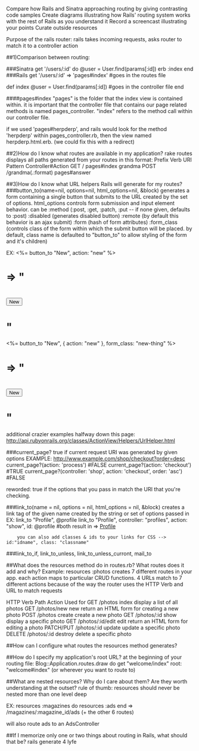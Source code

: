 Compare how Rails and Sinatra approaching routing by giving contrasting code samples
Create diagrams illustrating how Rails' routing system works with the rest of Rails as you understand it
Record a screencast illustrating your points
Curate outside resources

Purpose of the rails router: rails takes incoming requests, asks router to match it to a controller action

##1)Comparison between routing:

###Sinatra
  get '/users/:id' do
    @user = User.find(params[:id])
    erb :index
  end
###Rails
get '/users/:id' => 'pages#index'  #goes in the routes file

  def index
  @user = User.find(params[:id])   #goes in the controller file
  end

  ####pages#index  "pages" is the folder that the index view is contained within. it is important that the controller file that contains our page related methods is named pages_controller. "index" refers to the method call within our controller file.

  if we used 'pages#herpderp', and rails would look for the method 'herpderp' within pages_controller.rb, then the view named herpderp.html.erb. (we could fix this with a redirect)



##2)How do I know what routes are available in my application?
  rake routes displays all paths generated from your routes in this format:
  Prefix   Verb URI Pattern        Controller#Action
            GET  /                  pages#index
  grandma   POST /grandma(.:format) pages#answer

##3)How do I know what URL helpers Rails will generate for my routes?
###button_to(name=nil, options=nil, html_options=nil, &block)
  generates a form containing a single button that submits to the URL created by the set of options. html_options controls form submission and input element behavior. can be
      :method (:post, :get, :patch, :put  -- if none given, defaults to :post)
      :disabled (generates disabled button)
      :remote (by default this behavior is an ajax submit)
      :form (hash of form attributes)
      :form_class (controls class of the form within which the submit button will be placed. by default, class name is defaulted to "button_to" to allow styling of the form and it's children)

  EX:
  <%= button_to "New", action: "new" %>

  # => "<form method="post" action="/controller/new" class="button_to">
  #      <div><input value="New" type="submit" /></div>
  #    </form>"

  <%= button_to "New", { action: "new" }, form_class: "new-thing" %>

  # => "<form method="post" action="/controller/new" class="new-thing">
  #      <div><input value="New" type="submit" /></div>
  #    </form>"

  additional crazier examples halfway down this page: http://api.rubyonrails.org/classes/ActionView/Helpers/UrlHelper.html

###current_page?
  true if current request URI was generated by given options
  EXAMPLE: http://www.example.com/shop/checkout?order=desc
    current_page?(action: 'process') #FALSE
    current_page?(action: 'checkout') #TRUE
    current_page?(controller: 'shop', action: 'checkout', order: 'asc') #FALSE

  reworded: true if the options that you pass in match the URI that you're checking.


###link_to(name = nil, options = nil, html_options = nil, &block)
  creates a link tag of the given name created by the string or set of options passed in
    EX: link_to "Profile", @profile
        link_to "Profile", controller: "profiles", action: "show", id: @profile
        #both result in => <a href="/profiles/1">Profile</a>

        you can also add classes & ids to your links for CSS --> id:"idname", class: "classname"

###link_to_if, link_to_unless, link_to_unless_curront, mail_to

##What does the resources method do in routes.rb? What routes does it add and why?
  Example: resources :photos creates 7 different routes in your app. each action maps to particular CRUD functions. 4 URLs match to 7 different actions because of the way the router uses the HTTP Verb and URL to match requests

  HTTP Verb   Path           Action       Used for
  GET        /photos          index    display a list of all photos
  GET        /photos/new       new     return an HTML form for creating a new photo
  POST       /photos          create   create a new photo
  GET        /photos/:id       show    display a specific photo
  GET        /photos/:id/edit  edit    return an HTML form for editing a photo
  PATCH/PUT  /photos/:id      update   update a specific photo
  DELETE     /photos/:id      destroy  delete a specific photo

##How can I configure what routes the resources method generates?


##How do I specify my application's root URL?
at the beginning of your routing file:
  Blog::Application.routes.draw do
    get "welcome/index"
  root: "welcome#index" (or wherever you want to route to)

##What are nested resources? Why do I care about them? Are they worth understanding at the outset?
  rule of thumb: resources should never be nested more than one level deep

  EX:
  resources :magazines do
    resources :ads
  end
  => /magazines/:magazine_id/ads (+ the other 6 routes)

  will also route ads to an AdsController



##If I memorize only one or two things about routing in Rails, what should that be?
rails generate 4 lyfe
